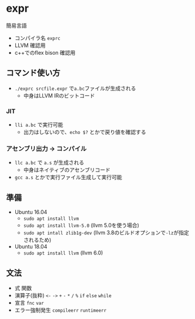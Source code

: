 # expr
簡易言語

* コンパイラ名 `exprc`
* LLVM 確認用
* c++でのflex bison 確認用


## コマンド使い方

* `./exprc srcfile.expr` で`a.bc`ファイルが生成される
    * 中身はLLVM IRのビットコード

### JIT
* `lli a.bc` で実行可能
    * 出力はしないので、`echo $?` とかで戻り値を確認する

### アセンブリ出力 -> コンパイル
* `llc a.bc` で `a.s` が生成される
    * 中身はネイティブのアセンブリコード
* `gcc a.s` とかで実行ファイル生成して実行可能


## 準備
* Ubuntu 16.04
    * `sudo apt install llvm`
    * `sudo apt install llvm-5.0` (llvm 5.0を使う場合)
    * `sudo apt intall zlib1g-dev` (llvm 3.8のビルドオプションで`-lz`が指定されるため)
* Ubuntu 18.04
    * `sudo apt install llvm` (llvm 6.0)


## 文法
* 式 関数
* 演算子(抜粋) `<-` `->` `+` `-` `*` `/` `%` `if` `else` `while`
* 宣言 `fnc` `var`
* エラー強制発生 `compileerr` `runtimeerr`


